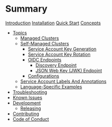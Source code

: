 # Summary

[Introduction](./introduction.md)
[Installation](./installation.md)
[Quick Start](./quick-start.md)
[Concepts](./concepts.md)
- [Topics](./topics.md)
  - [Managed Clusters](./topics/managed-clusters.md)
  - [Self-Managed Clusters](./topics/self-managed-clusters.md)
    - [Service Account Key Generation]()
    - [Service Account Key Rotation](./topics/self-managed-clusters/service-account-key-rotation.md)
    - [OIDC Endpoints]()
      - [Discovery Endpoint]()
      - [JSON Web Key (JWK) Endpoint]()
    - [Configurations]()
  - [Service Account Labels And Annotations](./topics/service-account-labels-and-annotations.md)
  - [Language-Specific Examples]()
- [Troubleshooting]()
- [Known Issues](./known-issues.md)
- [Development](./development.md)
  - [Releasing](./development/releasing.md)
- [Contributing](./contributing.md)
- [Code of Conduct](./code-of-conduct.md)
